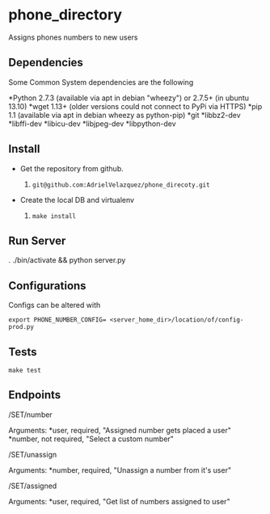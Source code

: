 phone_directory
==============

Assigns phones numbers to new users

## Dependencies

Some Common System dependencies are the following

*Python 2.7.3 (available via apt in debian "wheezy") or 2.7.5+ (in ubuntu 13.10)
*wget 1.13+ (older versions could not connect to PyPi via HTTPS)
*pip 1.1 (available via apt in debian wheezy as python-pip)
*git
*libbz2-dev
*libffi-dev
*libicu-dev
*libjpeg-dev
*libpython-dev

## Install

* Get the repository from github.
	1. `git@github.com:AdrielVelazquez/phone_direcoty.git`

* Create the local DB and virtualenv
    1. `make install`

## Run Server

. ./bin/activate && python server.py

## Configurations

Configs can be altered with

`export PHONE_NUMBER_CONFIG= <server_home_dir>/location/of/config-prod.py`

## Tests

`make test`

## Endpoints

/SET/number

Arguments:
*user, required, "Assigned number gets placed a user"
*number, not required, "Select a custom number"


/SET/unassign

Arguments:
*number, required, "Unassign a number from it's user"


/SET/assigned

Arguments:
*user, required, "Get list of numbers assigned to user"
